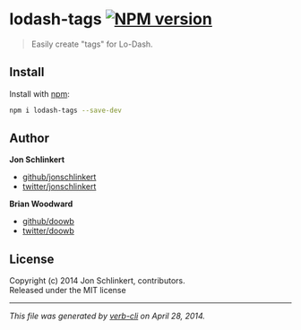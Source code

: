 # lodash-tags [![NPM version](https://badge.fury.io/js/lodash-tags.png)](http://badge.fury.io/js/lodash-tags)

> Easily create "tags" for Lo-Dash.

## Install
Install with [npm](npmjs.org):

```bash
npm i lodash-tags --save-dev
```


## Author

**Jon Schlinkert**

+ [github/jonschlinkert](https://github.com/jonschlinkert)
+ [twitter/jonschlinkert](http://twitter.com/jonschlinkert)

**Brian Woodward**

+ [github/doowb](https://github.com/doowb)
+ [twitter/doowb](http://twitter.com/jonschlinkert)

## License
Copyright (c) 2014 Jon Schlinkert, contributors.  
Released under the MIT license

***

_This file was generated by [verb-cli](https://github.com/assemble/verb-cli) on April 28, 2014._